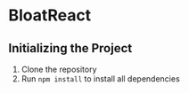 # BloatReact

## Initializing the Project

1. Clone the repository
2. Run `npm install` to install all dependencies
